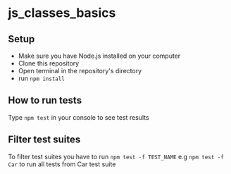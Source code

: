 # js_classes_basics

## Setup
- Make sure you have Node.js installed on your computer
- Clone this repository
- Open terminal in the repository's directory
- run `npm install`
## How to run tests
Type `npm test` in your console to see test results

## Filter test suites
To filter test suites you have to run `npm test -f TEST_NAME` e.g `npm test -f Car` to run all tests from Car test suite
